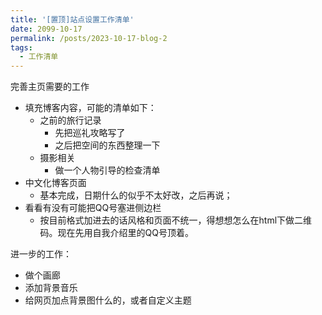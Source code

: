 ```yaml
---
title: '[置顶]站点设置工作清单'
date: 2099-10-17
permalink: /posts/2023-10-17-blog-2
tags:
  - 工作清单
---
```


完善主页需要的工作

* 填充博客内容，可能的清单如下：
  * 之前的旅行记录
    * 先把巡礼攻略写了
    * 之后把空间的东西整理一下
  * 摄影相关
    * 做一个人物引导的检查清单
* 中文化博客页面
  * 基本完成，日期什么的似乎不太好改，之后再说；
* 看看有没有可能把QQ号塞进侧边栏
  * 按目前格式加进去的话风格和页面不统一，得想想怎么在html下做二维码。现在先用自我介绍里的QQ号顶着。

进一步的工作：

* 做个画廊
* 添加背景音乐
* 给网页加点背景图什么的，或者自定义主题

